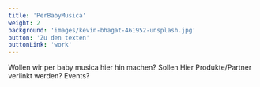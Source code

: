 ```yaml
---
title: 'PerBabyMusica'
weight: 2
background: 'images/kevin-bhagat-461952-unsplash.jpg'
button: 'Zu den texten'
buttonLink: 'work'
---
```


Wollen wir per baby musica hier hin machen? Sollen Hier Produkte/Partner verlinkt werden? Events?
